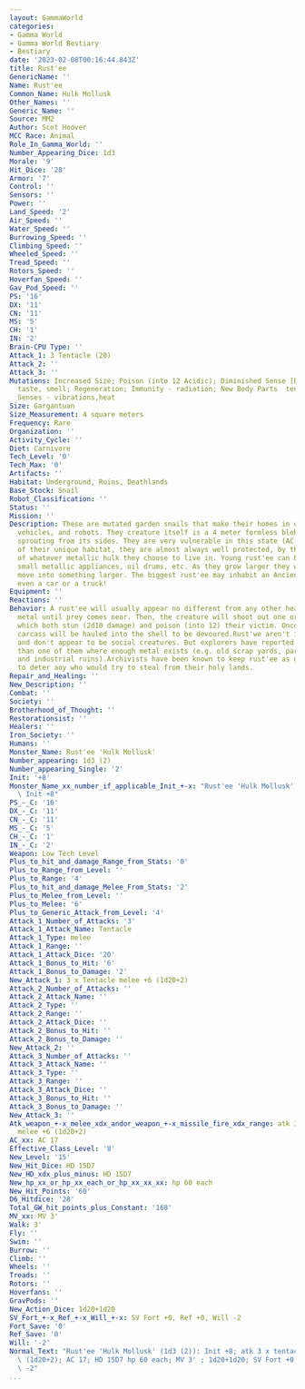 ```yaml
---
layout: GammaWorld
categories:
- Gamma World
- Gamma World Bestiary
- Bestiary
date: '2023-02-08T00:16:44.843Z'
title: Rust'ee
GenericName: ''
Name: Rust'ee
Common_Name: Hulk Mollusk
Other_Names: ''
Generic_Name: ''
Source: MM2
Author: Scot Hoover
MCC Race: Animal
Role_In_Gamma_World: ''
Number_Appearing_Dice: 1d3
Morale: '9'
Hit_Dice: '28'
Armor: '7'
Control: ''
Sensors: ''
Power: ''
Land_Speed: '2'
Air_Speed: ''
Water_Speed: ''
Burrowing_Speed: ''
Climbing_Speed: ''
Wheeled_Speed: ''
Tread_Speed: ''
Rotors_Speed: ''
Hoverfan_Speed: ''
Gav_Pod_Speed: ''
PS: '16'
DX: '11'
CN: '11'
MS: '5'
CH: '1'
IN: '2'
Brain-CPU Type: ''
Attack_1: 3 Tentacle (20)
Attack_2: ''
Attack_3: ''
Mutations: Increased Size; Poison (into 12 Acidic); Diminished Sense [D] no hearing,
  taste, smell; Regeneration; Immunity - radiation; New Body Parts  tentacles; New
  Senses - vibrations,heat
Size: Gargantuan
Size_Measurement: 4 square meters
Frequency: Rare
Organization: ''
Activity_Cycle: ''
Diet: Carnivore
Tech_Level: '0'
Tech_Max: '0'
Artifacts: ''
Habitat: Underground, Ruins, Deathlands
Base_Stock: Snail
Robot_Classification: ''
Status: ''
Mission: ''
Description: These are mutated garden snails that make their homes in old rusted appliances,
  vehicles, and robots. They creature itself is a 4 meter formless blob with 3 tentacles
  sprouting from its sides. They are very vulnerable in this state (AC 10). But because
  of their unique habitat, they are almost always well protected, by the sturdy carapace"
  of whatever metallic hulk they choose to live in. Young rust'ee can be found in
  small metallic appliances, oil drums, etc. As they grow larger they will periodically
  move into something larger. The biggest rust'ee may inhabit an Ancient robot or
  even a car or a truck!
Equipment: ''
Reactions: ''
Behavior: A rust'ee will usually appear no different from any other heap of scrap
  metal until prey comes near. Then, the creature will shoot out one or more tentacles
  which both stun (2d10 damage) and poison (into 12) their victim. Once subdued, the
  carcass will be hauled into the shell to be devoured.Rust'we aren't intelligent
  and don't appear to be social creatures. But explorers have reported seeing more
  than one of them where enough metal exists (e.g. old scrap yards, parking lots,
  and industrial ruins).Archivists have been known to keep rust'ee as guard beasts
  to deter any who would try to steal from their holy lands.
Repair_and_Healing: ''
New_Description: ''
Combat: ''
Society: ''
Brotherhood_of_Thought: ''
Restorationsist: ''
Healers: ''
Iron_Society: ''
Humans: ''
Monster_Name: Rust'ee 'Hulk Mollusk'
Number_appearing: 1d3 (2)
Number_appearing_Single: '2'
Init: '+8'
Monster_Name_xx_number_if_applicable_Init_+-x: "Rust'ee 'Hulk Mollusk' (1d3 (2)):\
  \ Init +8"
PS_-_C: '16'
DX_-_C: '11'
CN_-_C: '11'
MS_-_C: '5'
CH_-_C: '1'
IN_-_C: '2'
Weapon: Low Tech Level
Plus_to_hit_and_damage_Range_from_Stats: '0'
Plus_to_Range_from_Level: ''
Plus_to_Range: '4'
Plus_to_hit_and_damage_Melee_From_Stats: '2'
Plus_to_Melee_from_Level: ''
Plus_to_Melee: '6'
Plus_to_Generic_Attack_from_Level: '4'
Attack_1_Number_of_Attacks: '3'
Attack_1_Attack_Name: Tentacle
Attack_1_Type: melee
Attack_1_Range: ''
Attack_1_Attack_Dice: '20'
Attack_1_Bonus_to_Hit: '6'
Attack_1_Bonus_to_Damage: '2'
New_Attack_1: 3 x Tentacle melee +6 (1d20+2)
Attack_2_Number_of_Attacks: ''
Attack_2_Attack_Name: ''
Attack_2_Type: ''
Attack_2_Range: ''
Attack_2_Attack_Dice: ''
Attack_2_Bonus_to_Hit: ''
Attack_2_Bonus_to_Damage: ''
New_Attack_2: ''
Attack_3_Number_of_Attacks: ''
Attack_3_Attack_Name: ''
Attack_3_Type: ''
Attack_3_Range: ''
Attack_3_Attack_Dice: ''
Attack_3_Bonus_to_Hit: ''
Attack_3_Bonus_to_Damage: ''
New_Attack_3: ''
Atk_weapon_+-x_melee_xdx_andor_weapon_+-x_missile_fire_xdx_range: atk 3 x tentacle
  melee +6 (1d20+2)
AC_xx: AC 17
Effective_Class_Level: '8'
New_Level: '15'
New_Hit_Dice: HD 15D7
New_HD_xdx_plus_minus: HD 15D7
New_hp_xx_or_hp_xx_each_or_hp_xx_xx_xx: hp 60 each
New_Hit_Points: '60'
D6_Hitdice: '28'
Total_GW_hit_points_plus_Constant: '168'
MV_xx: MV 3'
Walk: 3'
Fly: ''
Swim: ''
Burrow: ''
Climb: ''
Wheels: ''
Treads: ''
Rotors: ''
Hoverfans: ''
GravPods: ''
New_Action_Dice: 1d20+1d20
SV_Fort_+-x_Ref_+-x_Will_+-x: SV Fort +0, Ref +0, Will -2
Fort_Save: '0'
Ref_Save: '0'
Will: '-2'
Normal_Text: "Rust'ee 'Hulk Mollusk' (1d3 (2)): Init +8; atk 3 x tentacle melee +6\
  \ (1d20+2); AC 17; HD 15D7 hp 60 each; MV 3' ; 1d20+1d20; SV Fort +0, Ref +0, Will\
  \ -2"
...
```

